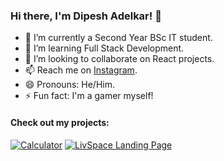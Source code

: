 ### Hi there, I'm Dipesh Adelkar! 👋

- 🔭 I’m currently a Second Year BSc IT student.
- 🌱 I’m learning Full Stack Development.
- 👯 I’m looking to collaborate on React projects.
- 📫 Reach me on [Instagram](https://www.instagram.com/x-darkvanilla-x/).
- 😄 Pronouns: He/Him.
- ⚡ Fun fact: I'm a gamer myself!

#### Check out my projects:

[![Calculator](https://img.shields.io/website?down_message=Down&label=MY%20CALCULATOR&style=for-the-badge&up_message=Online&url=https://calculator-by-dips.netlify.app/)](https://calculator-by-dips.netlify.app/)
[![LivSpace Landing Page](https://img.shields.io/website?down_message=Down&label=LivSpace%20Landing%20Page&style=for-the-badge&up_message=Online&url=https://livspace-landing-page.netlify.app)](https://livspace-landing-page.netlify.app)

